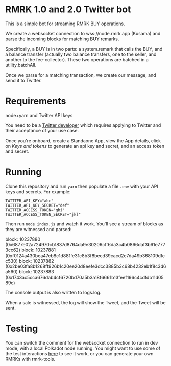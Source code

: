 # RMRK 1.0 and 2.0 Twitter bot

This is a simple bot for streaming RMRK BUY operations.

We create a websocket connection to wss://node.rmrk.app (Kusama) and parse the incoming blocks for matching BUY remarks.

Specifically, a BUY is in two parts: a system.remark that calls the BUY, and a balance transfer (actually two balance transfers, one to the seller, and another to the fee-collector).  These two operations are batched in a utility.batchAll.

Once we parse for a matching transaction, we create our message, and send it to Twitter.

# Requirements

node+yarn and Twitter API keys

You need to be a [Twitter developer](https://developer.twitter.com) which requires applying to Twitter and their acceptance of your use case.

Once you're onboard, create a Standaone App, view the App details, click on *Keys and tokens* to generate an api key and secret, and an access token and secret.

# Running

Clone this repository and run `yarn` then populate a file `.env` with your API keys and secrets.  For example:

```
TWITTER_API_KEY="abc"
TWITTER_API_KEY_SECRET="def"
TWITTER_ACCESS_TOKEN="ghi"
TWITTER_ACCESS_TOKEN_SECRET="jkl"
```

Then run `node index.js` and watch it work.  You'll see a stream of blocks as they are witnessed and parsed:

block: 10237880 (0x6877e02a724970cb1837d8764da9e30206cff6da3c4b0866daf3b61e7773cc62)
block: 10237881 (0xf0124a430bea47cb8c1d881fe31c8b3f8becd39cacd2e7da49b368109dfcc530)
block: 10237882 (0x2be03fa8b1268ff926b1c20ee20d8eefe3dcc3885b3c68b4232eb1f8c3d6a560)
block: 10237883 (0x1743ac5cca676dab4cf6720bd70a5b3a18f6661b13feef196c4cdfdb11d0589c)

The console output is also written to logs.log.

When a sale is witnessed, the log will show the Tweet, and the Tweet will be sent.

# Testing

You can switch the comment for the websocket connection to run in dev mode, with a local Polkadot node running.
You might want to use some of the test interactions [here](https://github.com/bmacer/rmrk2-interaction-examples) to see it work, or you can generate your own RMRKs with rmrk-tools.
